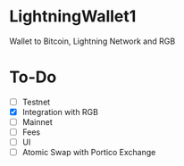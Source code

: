 # LightningWallet1
Wallet to Bitcoin, Lightning Network and RGB

# To-Do

- [ ] Testnet
- [x] Integration with RGB
- [ ] Mainnet
- [ ] Fees
- [ ] UI
- [ ] Atomic Swap with Portico Exchange
